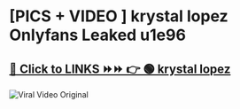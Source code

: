 
 # [PICS + VIDEO ] krystal lopez Onlyfans Leaked u1e96

## <h2><a href="https://clipsfans.com/krystal_lopez&ref=git">🔗 Click to LINKS ⏩⏩ 👉 🟢 krystal lopez </a></h2>

<a href="https://clipsfans.com/krystal_lopez&ref=git" rel="nofollow" data-target="animated-image.originalLink"><img src="https://i.ibb.co.com/xMMVF88/686577567.gif" alt="Viral Video Original" style="max-width: 100%; display: inline-block;" data-target="animated-image.originalImage"></a>

